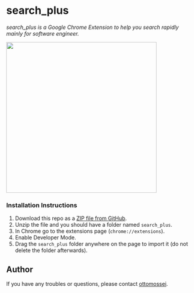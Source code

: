 <h1>search_plus</h1>

*search_plus is a Google Chrome Extension to help you search rapidly mainly for software engineer.*

<img src="https://github.com/ottomossei/search_plus/blob/main/images/popup.gif" width="400">

### Installation Instructions
1. Download this repo as a [ZIP file from GitHub](https://github.com/ottomossei/search_plus/archive/main.zip).
1. Unzip the file and you should have a folder named `search_plus`.
1. In Chrome go to the extensions page (`chrome://extensions`).
1. Enable Developer Mode.
1. Drag the `search_plus` folder anywhere on the page to import it (do not delete the folder afterwards).

## Author
If you have any troubles or questions, please contact [ottomossei](https://github.com/ottomossei).
